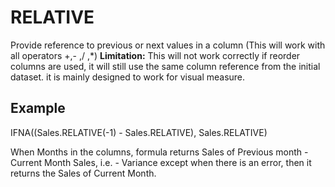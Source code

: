 # RELATIVE

Provide reference to previous or next values in a column (This will work with all operators +,- ,/ ,\*) **Limitation:** This will not work correctly if reorder columns are used, it will still use the same column reference from the initial dataset. it is mainly designed to work for visual measure.

## Example

IFNA((Sales.RELATIVE(-1) - Sales.RELATIVE), Sales.RELATIVE)

When Months in the columns, formula returns Sales of Previous month - Current Month Sales, i.e. - Variance except when there is an error, then it returns the Sales of Current Month.
